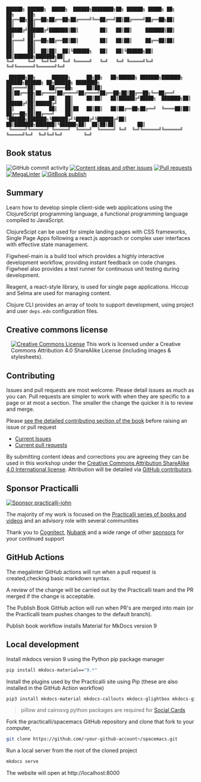 ```
██████╗ ██████╗  █████╗  ██████╗████████╗██╗ ██████╗ █████╗ ██╗     ██╗     ██╗
██╔══██╗██╔══██╗██╔══██╗██╔════╝╚══██╔══╝██║██╔════╝██╔══██╗██║     ██║     ██║
██████╔╝██████╔╝███████║██║        ██║   ██║██║     ███████║██║     ██║     ██║
██╔═══╝ ██╔══██╗██╔══██║██║        ██║   ██║██║     ██╔══██║██║     ██║     ██║
██║     ██║  ██║██║  ██║╚██████╗   ██║   ██║╚██████╗██║  ██║███████╗███████╗██║
╚═╝     ╚═╝  ╚═╝╚═╝  ╚═╝ ╚═════╝   ╚═╝   ╚═╝ ╚═════╝╚═╝  ╚═╝╚══════╝╚══════╝╚═╝

 ██████╗██╗      ██████╗      ██╗██╗   ██╗██████╗ ███████╗███████╗ ██████╗██████╗ ██╗██████╗ ████████╗
██╔════╝██║     ██╔═══██╗     ██║██║   ██║██╔══██╗██╔════╝██╔════╝██╔════╝██╔══██╗██║██╔══██╗╚══██╔══╝
██║     ██║     ██║   ██║     ██║██║   ██║██████╔╝█████╗  ███████╗██║     ██████╔╝██║██████╔╝   ██║
██║     ██║     ██║   ██║██   ██║██║   ██║██╔══██╗██╔══╝  ╚════██║██║     ██╔══██╗██║██╔═══╝    ██║
╚██████╗███████╗╚██████╔╝╚█████╔╝╚██████╔╝██║  ██║███████╗███████║╚██████╗██║  ██║██║██║        ██║
 ╚═════╝╚══════╝ ╚═════╝  ╚════╝  ╚═════╝ ╚═╝  ╚═╝╚══════╝╚══════╝ ╚═════╝╚═╝  ╚═╝╚═╝╚═╝        ╚═╝
```

## Book status

![GitHub commit activity](https://img.shields.io/github/commit-activity/m/practicalli/clojurescript?style=for-the-badge)
[![Content ideas and other issues](https://img.shields.io/github/issues/practicalli/clojurescript?label=content%20ideas%20and%20issues&logoColor=green&style=for-the-badge)](https://github.com/practicalli/clojurescript/issues)
[![Pull requests](https://img.shields.io/github/issues-pr/practicalli/clojurescript?style=for-the-badge)](https://github.com/practicalli/clojurescript/pulls)
[![MegaLinter](https://github.com/practicalli/clojurescript/actions/workflows/megalinter.yaml/badge.svg)](https://github.com/practicalli/clojurescript/actions/workflows/megalinter.yaml)
[![GitBook publish](https://github.com/practicalli/clojurescript/actions/workflows/publish-website.yaml/badge.svg)](https://github.com/practicalli/clojurescript/actions/workflows/publish-website.yaml)


## Summary

Learn how to develop simple client-side web applications using the ClojureScript programming language, a functional programming language compiled to JavaScript.

ClojureScipt can be used for simple landing pages with CSS frameworks, Single Page Apps following a react.js approach or complex user interfaces with effective state management.

Figwheel-main is a build tool which provides a highly interactive development workflow, providing instant feedback on code changes.  Figwheel also provides a test runner for continuous unit testing during development.

Reagent, a react-style library, is used for single page applications.  Hiccup and Selma are used for managing content.

Clojure CLI provides an array of tools to support development, using project and user `deps.edn` configuration files.


## Creative commons license

<div style="width:95%; margin:auto;">
  <a rel="license" href="http://creativecommons.org/licenses/by-sa/4.0/"><img alt="Creative Commons License" style="border-width:0" src="https://i.creativecommons.org/l/by-sa/4.0/88x31.png" /></a>
  This work is licensed under a Creative Commons Attribution 4.0 ShareAlike License (including images & stylesheets).
</div>


## Contributing

Issues and pull requests are most welcome.  Please detail issues as much as you can.  Pull requests are simpler to work with when they are specific to a page or at most a section.  The smaller the change the quicker it is to review and merge.

Please [see the detailed contributing section of the book](https://practical.li/clojurescript/introduction/contributing/) before raising an issue or pull request

* [Current Issues](https://github.com/practicalli/clojurescript/issues)
* [Current pull requests](https://github.com/practicalli/clojurescript/pulls)

By submitting content ideas and corrections you are agreeing they can be used in this workshop under the [Creative Commons Attribution ShareAlike 4.0 International license](https://creativecommons.org/licenses/by-sa/4.0/).  Attribution will be detailed via [GitHub contributors](https://github.com/practicalli/clojurescript/graphs/contributors).


## Sponsor Practicalli

[![Sponsor practicalli-john](https://raw.githubusercontent.com/practicalli/graphic-design/live/buttons/practicalli-github-sponsors-button.png)](https://github.com/sponsors/practicalli-john/)

The majority of my work is focused on the [Practicalli series of books and videos](https://practical.li/) and an advisory role with several communities

Thank you to [Cognitect](https://www.cognitect.com/), [Nubank](https://nubank.com.br/) and a wide range of other [sponsors](https://github.com/sponsors/practicalli-john#sponsors) for your continued support


## GitHub Actions

The megalinter GitHub actions will run when a pull request is created,checking basic markdown syntax.

A review of the change will be carried out by the Practicalli team and the PR merged if the change is acceptable.

The Publish Book GitHub action will run when PR's are merged into main (or the Practicalli team pushes changes to the default branch).

Publish book workflow installs Material for MkDocs version 9


## Local development

Install mkdocs version 9 using the Python pip package manager

```bash
pip install mkdocs-material=="9.*"
```

Install the plugins used by the Practicalli site using Pip (these are also installed in the GitHub Action workflow)

```bash
pip3 install mkdocs-material mkdocs-callouts mkdocs-glightbox mkdocs-git-revision-date-localized-plugin mkdocs-redirects pillow cairosvg
```

> pillow and cairosvg python packages are required for [Social Cards](https://squidfunk.github.io/mkdocs-material/setup/setting-up-social-cards/)

Fork the practicalli/spacemacs GitHub repository and clone that fork to your computer,

```bash
git clone https://github.com/<your-github-account>/spacemacs.git

```

Run a local server from the root of the cloned project

```bash
mkdocs serve
```

The website will open at http://localhost:8000
